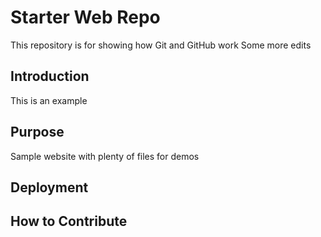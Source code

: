 # Starter Web Repo

This repository is for showing how Git and GitHub work
Some more edits
## Introduction
This is an example

## Purpose

Sample website with plenty of files for demos

## Deployment

## How to Contribute
